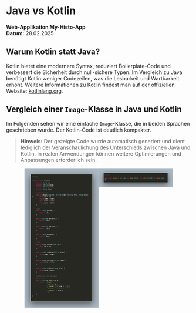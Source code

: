 # Java vs Kotlin
**Web-Applikation My-Histo-App**  
**Datum:** 28.02.2025

## Warum Kotlin statt Java?
Kotlin bietet eine modernere Syntax, reduziert Boilerplate-Code und verbessert die Sicherheit durch null-sichere Typen. Im Vergleich zu Java benötigt Kotlin weniger Codezeilen, was die Lesbarkeit und Wartbarkeit erhöht. Weitere Informationen zu Kotlin findest man auf der offiziellen Website: [kotlinlang.org](https://kotlinlang.org/).

## Vergleich einer `Image`-Klasse in Java und Kotlin

Im Folgenden sehen wir eine einfache `Image`-Klasse, die in beiden Sprachen geschrieben wurde. Der Kotlin-Code ist deutlich kompakter.

> **Hinweis:**   Der gezeigte Code wurde automatisch generiert und dient lediglich der Veranschaulichung des Unterschieds zwischen Java und Kotlin. In realen Anwendungen können weitere Optimierungen und Anpassungen erforderlich sein.

<div style="display:flex;justify-content: center;">
<img src="../../../images/Java_Image_Class.png" width="40%">
<img src="../../../images/Kotlin_Image_Class.png" width="40%" height="30%">
</div>
